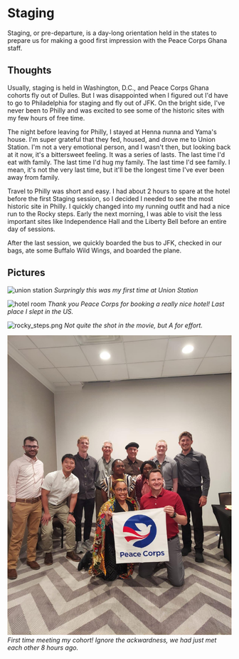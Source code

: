 # Staging
Staging, or pre-departure, is a day-long orientation held in the states to prepare us for making a good first impression with the Peace Corps Ghana staff.

## Thoughts
Usually, staging is held in Washington, D.C., and Peace Corps Ghana cohorts fly out of Dulles. But I was disappointed when I figured out I'd have to go to Philadelphia for staging and fly out of JFK. On the bright side, I've never been to Philly and was excited to see some of the historic sites with my few hours of free time.

The night before leaving for Philly, I stayed at Henna nunna and Yama's house. I'm super grateful that they fed, housed, and drove me to Union Station. I'm not a very emotional person, and I wasn't then, but looking back at it now, it's a bittersweet feeling. It was a series of lasts. The last time I'd eat with family. The last time I'd hug my family. The last time I'd see family. I mean, it's not the very last time, but it'll be the longest time I've ever been away from family.

Travel to Philly was short and easy. I had about 2 hours to spare at the hotel before the first Staging session, so I decided I needed to see the most historic site in Philly. I quickly changed into my running outfit and had a nice run to the Rocky steps. Early the next morning, I was able to visit the less important sites like Independence Hall and the Liberty Bell before an entire day of sessions.

After the last session, we quickly boarded the bus to JFK, checked in our bags, ate some Buffalo Wild Wings, and boarded the plane.

## Pictures

![union station](/images/union_station.png)
*Surpringly this was my first time at Union Station*

![hotel room](/images/philly_hotel.png)
*Thank you Peace Corps for booking a really nice hotel! Last place I slept in the US.*

![rocky_steps.png](/images/rocky_steps.png)
*Not quite the shot in the movie, but A for effort.*

![staging](/images/staging.jpg)
*First time meeting my cohort! Ignore the ackwardness, we had just met each other 8 hours ago.*



